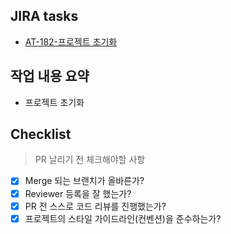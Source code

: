 ## JIRA tasks

- [AT-182-프로젝트 초기화](https://fbghgus123.atlassian.net/browse/AT-182)

## 작업 내용 요약

- 프로젝트 초기화

## Checklist

> PR 날리기 전 체크해야할 사항

- [x] Merge 되는 브랜치가 올바른가?
- [x] Reviewer 등록을 잘 했는가?
- [x] PR 전 스스로 코드 리뷰를 진행했는가?
- [x] 프로젝트의 스타일 가이드라인(컨벤션)을 준수하는가?